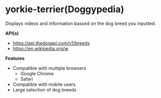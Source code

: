 # yorkie-terrier(Doggypedia)

Displays videos and information bassed on the dog breed you inputted.

__API(s)__ 
* https://api.thedogapi.com/v1/breeds
* https://en.wikipedia.org/w

 __Features__
 * Compatible with multiple browsers
   * Google Chrome
   * Safari 
 * Compatible with mobile users
 * Large selection of dog breeds

